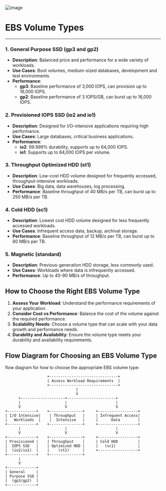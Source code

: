 ![image](https://github.com/user-attachments/assets/57e4b7f7-82e4-4d8d-bdea-e2ce3b4a97be)

# EBS Volume Types
<hr>

### 1. General Purpose SSD (gp3 and gp2)
- **Description**: Balanced price and performance for a wide variety of workloads.
- **Use Cases**: Boot volumes, medium-sized databases, development and test environments.
- **Performance**:
  - **gp3**: Baseline performance of 3,000 IOPS, can provision up to 16,000 IOPS.
  - **gp2**: Baseline performance of 3 IOPS/GB, can burst up to 16,000 IOPS.

### 2. Provisioned IOPS SSD (io2 and io1)
- **Description**: Designed for I/O-intensive applications requiring high performance.
- **Use Cases**: Large databases, critical business applications.
- **Performance**:
  - **io2**: 99.999% durability, supports up to 64,000 IOPS.
  - **io1**: Supports up to 64,000 IOPS per volume.

### 3. Throughput Optimized HDD (st1)
- **Description**: Low-cost HDD volume designed for frequently accessed, throughput-intensive workloads.
- **Use Cases**: Big data, data warehouses, log processing.
- **Performance**: Baseline throughput of 40 MB/s per TB, can burst up to 250 MB/s per TB.

### 4. Cold HDD (sc1)
- **Description**: Lowest cost HDD volume designed for less frequently accessed workloads.
- **Use Cases**: Infrequent access data, backup, archival storage.
- **Performance**: Baseline throughput of 12 MB/s per TB, can burst up to 80 MB/s per TB.

### 5. Magnetic (standard)
- **Description**: Previous-generation HDD storage, less commonly used.
- **Use Cases**: Workloads where data is infrequently accessed.
- **Performance**: Up to 40-90 MB/s of throughput.

## How to Choose the Right EBS Volume Type
1. **Assess Your Workload**: Understand the performance requirements of your application.
2. **Consider Cost vs Performance**: Balance the cost of the volume against the required performance.
3. **Scalability Needs**: Choose a volume type that can scale with your data growth and performance needs.
4. **Durability and Availability**: Ensure the volume type meets your durability and availability requirements.

## Flow Diagram for Choosing an EBS Volume Type

flow diagram for how to choose the appropriate EBS volume type:

```plaintext
                   +-------------------------------+
                   | Assess Workload Requirements  |
                   +-------------------------------+
                                |
                                V
      +--------------------+----------------------+
      |                    |                      |
      V                    V                      V
+-------------+    +---------------+     +------------------+
| I/O Intensive|    | Throughput   |     | Infrequent Access|
|   Workloads  |    |  Intensive   |     |      Data        |
+-------------+    +---------------+     +------------------+
      |                    |                      |
      V                    V                      V
+-------------+    +---------------+     +------------------+
| Provisioned |    | Throughput    |     | Cold HDD         |
|  IOPS SSD   |    | Optimized HDD |     |   (sc1)          |
|  (io2/io1)  |    |    (st1)      |     +------------------+
+-------------+    +---------------+
      |
      V
+-------------+
| General     |
| Purpose SSD |
|  (gp3/gp2)  |
+-------------+
```


